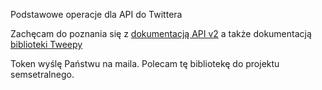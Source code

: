 Podstawowe operacje dla API do Twittera

Zachęcam do poznania się z [dokumentacją API v2](https://developer.twitter.com/en/docs/twitter-api/data-dictionary/object-model/tweet) a także dokumentacją [biblioteki Tweepy](https://docs.tweepy.org/en/stable/client.html#tweepy.Client)

Token wyślę Państwu na maila. Polecam tę bibliotekę do projektu semsetralnego.
